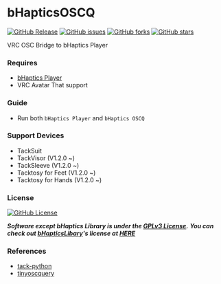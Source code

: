 # bHapticsOSCQ
[![GitHub Release](https://img.shields.io/github/v/release/kiwon0319/bHapticsOSCQ?style=flat)](https://github.com/kiwon0319/bHapticsOSCQ/releases)
[![GitHub issues](https://img.shields.io/github/issues/kiwon0319/bHapticsOSCQ?style=flat)](https://github.com/kiwon0319/bHapticsOSCQ/issues)
[![GitHub forks](https://img.shields.io/github/forks/kiwon0319/bHapticsOSCQ?style=flat)](https://github.com/kiwon0319/bHapticsOSCQ/network) 
[![GitHub stars](https://img.shields.io/github/stars/kiwon0319/bHapticsOSCQ?style=flat)](https://github.com/kiwon0319/bHapticsOSCQ/stargazers)


VRC OSC Bridge to bHaptics Player

### Requires
* [bHaptics Player](https://github.com/kiwon0319/bHapticsOSCQ)
* VRC Avatar That support

### Guide
* Run both `bHaptics Player` and `bHaptics OSCQ`

### Support Devices
* TackSuit
* TackVisor (V1.2.0 ~)
* TackSleeve (V1.2.0 ~)
* Tacktosy for Feet (V1.2.0 ~)
* Tacktosy for Hands (V1.2.0 ~)

### License
[![GitHub License](https://img.shields.io/github/license/kiwon0319/bhapticsOSCQ)](https://github.com/kiwon0319/bHapticsOSCQ/blob/master/LICENSE)

_**Software except bHaptics Library is under the [_GPLv3 License_](https://opensource.org/license/gpl-3-0).**_
_**You can check out [bHapticsLibary](https://github.com/kiwon0319/bHapticsOSCQ/tree/master/bhaptics)'s license at [HERE](https://github.com/kiwon0319/bHapticsOSCQ/blob/master/bhaptics/LICENSE)**_ 

### References
* [tack-python](https://github.com/bhaptics/tact-python)
* [tinyoscquery](https://github.com/cyberkitsune/tinyoscquery)

